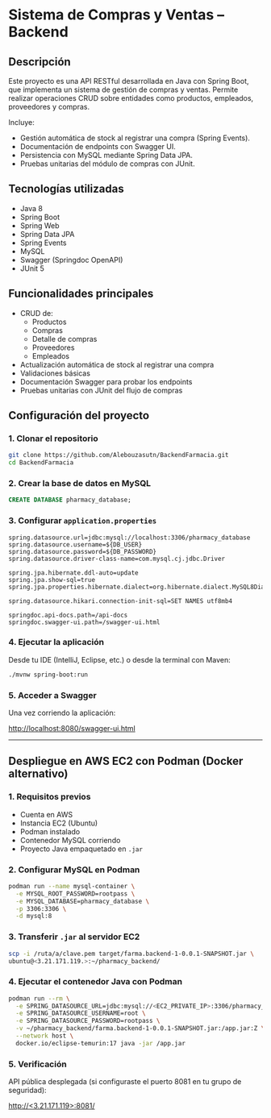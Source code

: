 # Sistema de Compras y Ventas – Backend

## Descripción

Este proyecto es una API RESTful desarrollada en Java con Spring Boot, que implementa un sistema de gestión de compras y ventas. Permite realizar operaciones CRUD sobre entidades como productos, empleados, proveedores y compras.

Incluye:

- Gestión automática de stock al registrar una compra (Spring Events).
- Documentación de endpoints con Swagger UI.
- Persistencia con MySQL mediante Spring Data JPA.
- Pruebas unitarias del módulo de compras con JUnit.

## Tecnologías utilizadas

- Java 8
- Spring Boot
- Spring Web
- Spring Data JPA
- Spring Events
- MySQL
- Swagger (Springdoc OpenAPI)
- JUnit 5

## Funcionalidades principales

- CRUD de:
  - Productos
  - Compras
  - Detalle de compras
  - Proveedores
  - Empleados
- Actualización automática de stock al registrar una compra
- Validaciones básicas
- Documentación Swagger para probar los endpoints
- Pruebas unitarias con JUnit del flujo de compras

## Configuración del proyecto

### 1. Clonar el repositorio

```bash
git clone https://github.com/Alebouzasutn/BackendFarmacia.git
cd BackendFarmacia
```

### 2. Crear la base de datos en MySQL

```sql
CREATE DATABASE pharmacy_database;
```

### 3. Configurar `application.properties`

```properties
spring.datasource.url=jdbc:mysql://localhost:3306/pharmacy_database
spring.datasource.username=${DB_USER}
spring.datasource.password=${DB_PASSWORD}
spring.datasource.driver-class-name=com.mysql.cj.jdbc.Driver

spring.jpa.hibernate.ddl-auto=update
spring.jpa.show-sql=true
spring.jpa.properties.hibernate.dialect=org.hibernate.dialect.MySQL8Dialect

spring.datasource.hikari.connection-init-sql=SET NAMES utf8mb4

springdoc.api-docs.path=/api-docs
springdoc.swagger-ui.path=/swagger-ui.html
```

### 4. Ejecutar la aplicación

Desde tu IDE (IntelliJ, Eclipse, etc.) o desde la terminal con Maven:

```bash
./mvnw spring-boot:run
```

### 5. Acceder a Swagger

Una vez corriendo la aplicación:

[http://localhost:8080/swagger-ui.html](http://localhost:8080/swagger-ui.html)

---

## Despliegue en AWS EC2 con Podman (Docker alternativo)

### 1. Requisitos previos

- Cuenta en AWS
- Instancia EC2 (Ubuntu)
- Podman instalado
- Contenedor MySQL corriendo
- Proyecto Java empaquetado en `.jar`

### 2. Configurar MySQL en Podman

```bash
podman run --name mysql-container \
  -e MYSQL_ROOT_PASSWORD=rootpass \
  -e MYSQL_DATABASE=pharmacy_database \
  -p 3306:3306 \
  -d mysql:8
```

### 3. Transferir `.jar` al servidor EC2

```bash
scp -i /ruta/a/clave.pem target/farma.backend-1-0.0.1-SNAPSHOT.jar \
ubuntu@<3.21.171.119.>:~/pharmacy_backend/
```

### 4. Ejecutar el contenedor Java con Podman

```bash
podman run --rm \
  -e SPRING_DATASOURCE_URL=jdbc:mysql://<EC2_PRIVATE_IP>:3306/pharmacy_database \
  -e SPRING_DATASOURCE_USERNAME=root \
  -e SPRING_DATASOURCE_PASSWORD=rootpass \
  -v ~/pharmacy_backend/farma.backend-1-0.0.1-SNAPSHOT.jar:/app.jar:Z \
  --network host \
  docker.io/eclipse-temurin:17 java -jar /app.jar
```

### 5. Verificación

API pública desplegada (si configuraste el puerto 8081 en tu grupo de seguridad):

[http://<3.21.171.119>:8081/](http://<EC2_PUBLIC_IP>:8081/)